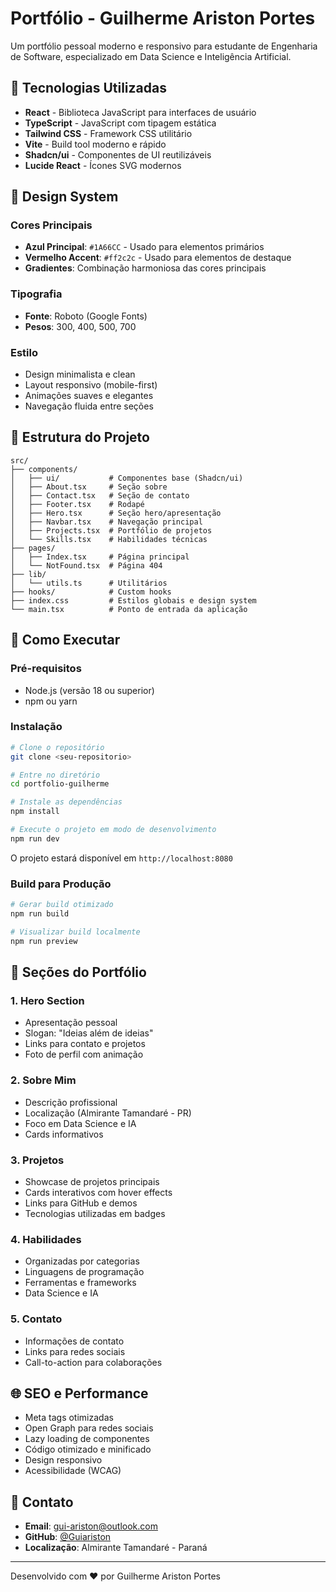 # Portfólio - Guilherme Ariston Portes

Um portfólio pessoal moderno e responsivo para estudante de Engenharia de Software, especializado em Data Science e Inteligência Artificial.

## 🚀 Tecnologias Utilizadas

- **React** - Biblioteca JavaScript para interfaces de usuário
- **TypeScript** - JavaScript com tipagem estática
- **Tailwind CSS** - Framework CSS utilitário
- **Vite** - Build tool moderno e rápido
- **Shadcn/ui** - Componentes de UI reutilizáveis
- **Lucide React** - Ícones SVG modernos

## 🎨 Design System

### Cores Principais
- **Azul Principal**: `#1A66CC` - Usado para elementos primários
- **Vermelho Accent**: `#ff2c2c` - Usado para elementos de destaque
- **Gradientes**: Combinação harmoniosa das cores principais

### Tipografia
- **Fonte**: Roboto (Google Fonts)
- **Pesos**: 300, 400, 500, 700

### Estilo
- Design minimalista e clean
- Layout responsivo (mobile-first)
- Animações suaves e elegantes
- Navegação fluida entre seções

## 📁 Estrutura do Projeto

```
src/
├── components/
│   ├── ui/           # Componentes base (Shadcn/ui)
│   ├── About.tsx     # Seção sobre
│   ├── Contact.tsx   # Seção de contato
│   ├── Footer.tsx    # Rodapé
│   ├── Hero.tsx      # Seção hero/apresentação
│   ├── Navbar.tsx    # Navegação principal
│   ├── Projects.tsx  # Portfólio de projetos
│   └── Skills.tsx    # Habilidades técnicas
├── pages/
│   ├── Index.tsx     # Página principal
│   └── NotFound.tsx  # Página 404
├── lib/
│   └── utils.ts      # Utilitários
├── hooks/            # Custom hooks
├── index.css         # Estilos globais e design system
└── main.tsx          # Ponto de entrada da aplicação
```

## 🔧 Como Executar

### Pré-requisitos
- Node.js (versão 18 ou superior)
- npm ou yarn

### Instalação
```bash
# Clone o repositório
git clone <seu-repositorio>

# Entre no diretório
cd portfolio-guilherme

# Instale as dependências
npm install

# Execute o projeto em modo de desenvolvimento
npm run dev
```

O projeto estará disponível em `http://localhost:8080`

### Build para Produção
```bash
# Gerar build otimizado
npm run build

# Visualizar build localmente
npm run preview
```

## 📱 Seções do Portfólio

### 1. **Hero Section**
- Apresentação pessoal
- Slogan: "Ideias além de ideias"
- Links para contato e projetos
- Foto de perfil com animação

### 2. **Sobre Mim**
- Descrição profissional
- Localização (Almirante Tamandaré - PR)
- Foco em Data Science e IA
- Cards informativos

### 3. **Projetos**
- Showcase de projetos principais
- Cards interativos com hover effects
- Links para GitHub e demos
- Tecnologias utilizadas em badges

### 4. **Habilidades**
- Organizadas por categorias
- Linguagens de programação
- Ferramentas e frameworks
- Data Science e IA

### 5. **Contato**
- Informações de contato
- Links para redes sociais
- Call-to-action para colaborações

## 🌐 SEO e Performance

- Meta tags otimizadas
- Open Graph para redes sociais
- Lazy loading de componentes
- Código otimizado e minificado
- Design responsivo
- Acessibilidade (WCAG)

## 📧 Contato

- **Email**: gui-ariston@outlook.com
- **GitHub**: [@Guiariston](https://github.com/Guiariston)
- **Localização**: Almirante Tamandaré - Paraná

---

Desenvolvido com ❤️ por Guilherme Ariston Portes